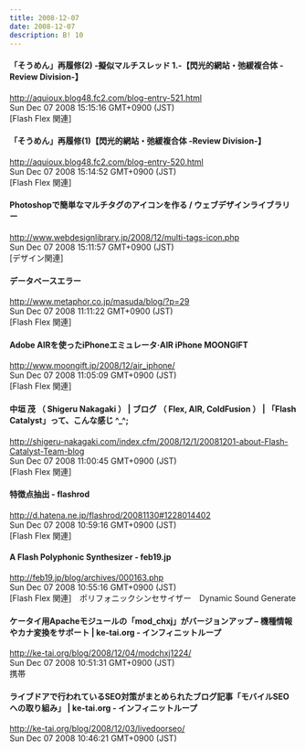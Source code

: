 ```yaml
---
title: 2008-12-07
date: 2008-12-07
description: B! 10
---
```


#### 「そうめん」再履修(2) -擬似マルチスレッド 1.-【閃光的網站・弛緩複合体 -Review Division-】
http://aquioux.blog48.fc2.com/blog-entry-521.html<br>
Sun Dec 07 2008 15:15:16 GMT+0900 (JST)<br>
[Flash Flex 関連]


#### 「そうめん」再履修(1)【閃光的網站・弛緩複合体 -Review Division-】
http://aquioux.blog48.fc2.com/blog-entry-520.html<br>
Sun Dec 07 2008 15:14:52 GMT+0900 (JST)<br>
[Flash Flex 関連]


#### Photoshopで簡単なマルチタグのアイコンを作る / ウェブデザインライブラリー
http://www.webdesignlibrary.jp/2008/12/multi-tags-icon.php<br>
Sun Dec 07 2008 15:11:57 GMT+0900 (JST)<br>
[デザイン関連]


#### データベースエラー
http://www.metaphor.co.jp/masuda/blog/?p=29<br>
Sun Dec 07 2008 11:11:22 GMT+0900 (JST)<br>
[Flash Flex 関連]


#### Adobe AIRを使ったiPhoneエミュレータ·AIR iPhone MOONGIFT
http://www.moongift.jp/2008/12/air_iphone/<br>
Sun Dec 07 2008 11:05:09 GMT+0900 (JST)<br>
[Flash Flex 関連]


#### 中垣 茂 （ Shigeru Nakagaki ） | ブログ （ Flex, AIR, ColdFusion ） | 「Flash Catalyst」って、こんな感じ ^_^;
http://shigeru-nakagaki.com/index.cfm/2008/12/1/20081201-about-Flash-Catalyst-Team-blog<br>
Sun Dec 07 2008 11:00:45 GMT+0900 (JST)<br>
[Flash Flex 関連]


#### 特徴点抽出 - flashrod
http://d.hatena.ne.jp/flashrod/20081130#1228014402<br>
Sun Dec 07 2008 10:59:16 GMT+0900 (JST)<br>
[Flash Flex 関連]


#### A Flash Polyphonic Synthesizer - feb19.jp
http://feb19.jp/blog/archives/000163.php<br>
Sun Dec 07 2008 10:55:16 GMT+0900 (JST)<br>
[Flash Flex 関連]　ポリフォニックシンセサイザー　Dynamic Sound Generate


#### ケータイ用Apacheモジュールの「mod_chxj」がバージョンアップ – 機種情報やカナ変換をサポート | ke-tai.org - インフィニットループ
http://ke-tai.org/blog/2008/12/04/modchxj1224/<br>
Sun Dec 07 2008 10:51:31 GMT+0900 (JST)<br>
携帯


#### ライブドアで行われているSEO対策がまとめられたブログ記事「モバイルSEO への取り組み」 | ke-tai.org - インフィニットループ
http://ke-tai.org/blog/2008/12/03/livedoorseo/<br>
Sun Dec 07 2008 10:46:21 GMT+0900 (JST)<br>


